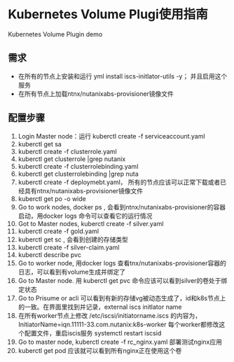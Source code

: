 # Kubernetes Volume Plugi使用指南

Kubernetes Volume Plugin demo

## 需求

* 在所有的节点上安装和运行 yml install iscs-initlator-utils -y； 并且启用这个服务
* 在所有节点上加载ntnx/nutanixabs-provisioner镜像文件

## 配置步骤

1. Login Master node：运行 kuberctl create -f serviceaccount.yaml
2. kuberctl get sa
3. kuberctl  create -f clusterrole.yaml
4. kuberctl get clusterrole |grep nutanix
5. kuberctl create -f clusterrolebinding.yaml
6. kuberctl get clusterrolebinding |grep nuta
7. kuberctl create -f deploymebt.yaml， 所有的节点应该可以正常下载或者已经具有ntnx/nutanixabs-provisioner镜像文件
8. kuberctl get po -o wide
9. Go to work nodes, docker ps , 会看到ntnx/nutanixabs-provisioner的容器启动，用docker logs 命令可以查看它的运行情况
10. Got to Master nodes, kuberctl create -f silver.yaml
11. kuberctl create -f gold.yaml
12. kuberctl get sc , 会看到创建的存储类型
13. kuberctl create -f silver-claim.yaml 
14. kuberctl describe pvc
15. Go to worker node, 用docker logs 查看tnx/nutanixabs-provisioner容器的日志，可以看到有volume生成并绑定了
16. Go to Master node. 用 kuberctl get pvc  命令应该可以看到silver的卷处于绑定状态
17. Go to Prisume or acli 可以看到有新的存储vg被动态生成了，id和k8s节点上的一致。在界面里找到并记录，external iscs initlator name
18. 在所有worker节点上修改 /etc/iscsi/initiatorname.iscs 的内容为，InitiatorName=iqn.11111-33.com.nutanix:k8s-worker 每个worker都修改这个配置文件，重启iscis服务 systemctl restart iscsid
19. Go to master node, kuberctl create -f rc_nginx.yaml 部署测试nginx应用
20. kuberctl get pod 应该就可以看到所有nginx正在使用这个卷
